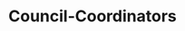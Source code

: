 ---
title: "Council-Coordinators"
categories: council-coordinators
headsList: 
  - name: "Atishay Jain"
    photo: "1F1yQjY-CBcyYvCCeDn-5aRdqESuIECgw"
    linkedin: "https://www.linkedin.com/in/atishay-jain-b90268296/"
    vertical: "Makerspace"
    facebook: 
    insta: 
  - name: "Deep Aryan Singh"
    photo: "1L0FH-K9VSdCKMWk3bKXwHEL0HRgZ25tR"
    linkedin: "https://www.linkedin.com/in/deeparyan-singh-259059285?utm_source=share&utm_campaign=share_via&utm_content=profile&utm_medium=android_app"
    vertical: "Finance"
    facebook: 
    insta: "https://www.instagram.com/deep_aryan6.28?igsh=dHVocmgxbGR4bzg2"
  - name: "Ishani"
    photo: "13ckfdwc0bqXD8J7DJsJ9S8nP5-ZkgnUg"
    linkedin: "https://www.linkedin.com/in/ishani-nunwal-03b333307?utm_source=share&utm_campaign=share_via&utm_content=profile&utm_medium=android_app"
    vertical: "Makerspace"
    facebook: 
    insta: "https://www.instagram.com/is.hani4700?igsh=MXViM3Q3aHI3Y294eQ=="
  - name: "Medha Agarwal"
    photo: "1HeJvQDPh94CeBMDYBEY9o2e-GyxhOtRp"
    linkedin: "https://www.linkedin.com/in/medha-agarwal-a11b7027a?utm_source=share&utm_campaign=share_via&utm_content=profile&utm_medium=android_app"
    vertical: "Web"
    facebook: 
    insta: "https://www.instagram.com/medhaagarwal__?igsh=bHI0Z3U3bGhiMTB6"
  - name: "Muskan Yadav"
    photo: "1eAENMLE3lzgoFy5tU1zq0hUQuc_KK1Cb"
    linkedin: "https://www.linkedin.com/in/muskan-yadav-4635402a2/"
    vertical: "Design and Outreach"
    facebook: 
    insta: "https://www.instagram.com/muskanyaduvanshi509/"
  - name: "Shubh Tandon"
    photo: "1iiiD6S0Fx35c2671I5q7C4Dk6I8wtkGq"
    linkedin: "https://www.linkedin.com/in/shubh-tandon-5825b11b7?utm_source=share&utm_campaign=share_via&utm_content=profile&utm_medium=android_app"
    vertical: "Events"
    facebook: 
    insta: "https://www.instagram.com/_.shubhtandon?igsh=MTh2YzY4NXg2ZzZ3NQ=="
  - name: "Srija"
    photo: 
    linkedin:
    vertical: "Design and Outreach"
    facebook: 
    insta: 
---